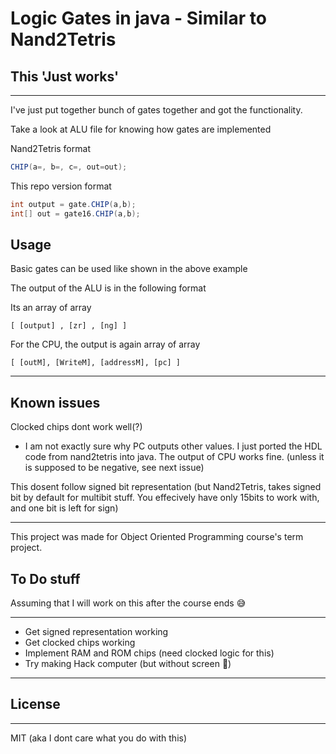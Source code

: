 # Logic Gates in java - Similar to Nand2Tetris

## This 'Just works'

---

I've just put together bunch of gates together and got the functionality.

Take a look at ALU file for knowing how gates are implemented

Nand2Tetris format

```java
CHIP(a=, b=, c=, out=out);
```

This repo version format

```java
int output = gate.CHIP(a,b);
int[] out = gate16.CHIP(a,b);
```

## Usage

Basic gates can be used like shown in the above example

The output of the ALU is in the following format

Its an array of array

    [ [output] , [zr] , [ng] ]

For the CPU, the output is again array of array

    [ [outM], [WriteM], [addressM], [pc] ]

---

## Known issues

Clocked chips dont work well(?)

* I am not exactly sure why PC outputs other values. I just ported the HDL code from nand2tetris into java. The output of CPU works fine. (unless it is supposed to be negative, see next issue)

This dosent follow signed bit representation (but Nand2Tetris, takes signed bit by default for multibit stuff. You effecively have only 15bits to work with, and one bit is left for sign)

---

This project was made for Object Oriented Programming course's term project.

## To Do stuff
Assuming that I will work on this after the course ends :sweat_smile:

---

* Get signed representation working
* Get clocked chips working
* Implement RAM and ROM chips (need clocked logic for this)
* Try making Hack computer (but without screen :rofl:)

---


## License
---

MIT (aka I dont care what you do with this)
